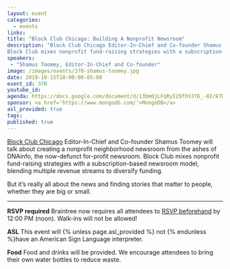 ```yaml
---
layout: event
categories:
  - events
links:
title: "Block Club Chicago: Building A Nonprofit Newsroom"
description: "Block Club Chicago Editor-In-Chief and Co-founder Shamus Toomey will talk about creating a nonprofit neighborhood newsroom from the ashes of DNAinfo, the now-defunct for-profit newsroom.
Block Club mixes nonprofit fund-raising strategies with a subscription-based newsroom model, blending multiple revenue streams to diversify funding."
speakers:
 - "Shamus Toomey, Editor-In-Chief and Co-founder"
image: /images/events/370-shamus-toomey.jpg
date: 2019-10-15T18:00:00-05:00
event_id: 370
youtube_id: 
agenda: https://docs.google.com/document/d/13bmOjLFqRyI29fhVJT6_-8IrkTDsi5Sz4_pZB6z2PyY/edit?usp=sharing
sponsor: <a href='https://www.mongodb.com/'>MongoDB</a>
asl_provided: true
tags:
published: true
---
```


[Block Club Chicago](https://blockclubchicago.org/) Editor-In-Chief and Co-founder Shamus Toomey will talk about creating a nonprofit neighborhood newsroom from the ashes of DNAinfo, the now-defunct for-profit newsroom.
Block Club mixes nonprofit fund-raising strategies with a subscription-based newsroom model, blending multiple revenue streams to diversify funding.

But it’s really all about the news and finding stories that matter to people, whether they are big or small.


---

**RSVP required** Braintree now requires all attendees to [RSVP beforehand]({{site.rsvp_url}}) by 12:00 PM (noon). Walk-ins will not be allowed!

**ASL** This event will {% unless page.asl_provided %} not {% endunless %}have an American Sign Language interpreter.

**Food** Food and drinks will be provided. We encourage attendees to bring their own water bottles to reduce waste.
